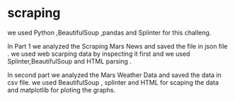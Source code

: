 # scraping

we used Python ,BeautifulSoup ,pandas and Splinter for this challeng. 

In Part 1 we analyzed the Scraping Mars News and saved the file in json file .
we used web scarping data by inspecting it first and we used Splinter,BeautifulSoup and HTML parsing .

In second part we analyzed the Mars Weather Data and saved the data in csv file. 
we used BeautifulSoup , splinter and HTML for scaping the data and matplotlib for ploting the graphs.
